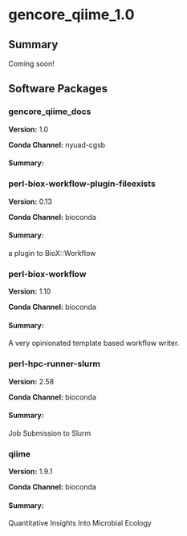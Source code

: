 # gencore_qiime_1.0
## Summary

Coming soon!

## Software Packages

### gencore_qiime_docs
**Version:** 1.0

**Conda Channel:** nyuad-cgsb

#### Summary:




### perl-biox-workflow-plugin-fileexists
**Version:** 0.13

**Conda Channel:** bioconda

#### Summary:
a plugin to BioX::Workflow



### perl-biox-workflow
**Version:** 1.10

**Conda Channel:** bioconda

#### Summary:
A very opinionated template based workflow writer.



### perl-hpc-runner-slurm
**Version:** 2.58

**Conda Channel:** bioconda

#### Summary:
Job Submission to Slurm



### qiime
**Version:** 1.9.1

**Conda Channel:** bioconda

#### Summary:
Quantitative Insights Into Microbial Ecology



